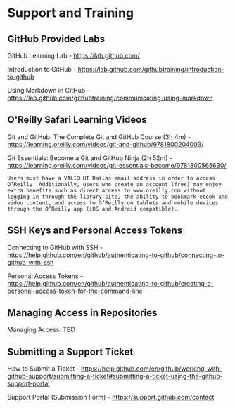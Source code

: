 # Support and Training

## GitHub Provided Labs

GitHub Learning Lab - https://lab.github.com/

Introduction to GitHub - https://lab.github.com/githubtraining/introduction-to-github

Using Markdown in GitHub - https://lab.github.com/githubtraining/communicating-using-markdown 

## O'Reilly Safari Learning Videos

Git and GitHub: The Complete Git and GitHub Course (3h 4m) - https://learning.oreilly.com/videos/git-and-github/9781800204003/

Git Essentials: Become a Git and GitHub Ninja (2h 52m) - https://learning.oreilly.com/videos/git-essentials-become/9781800565630/

```
Users must have a VALID UT Dallas email address in order to access O’Reilly. Additionally, users who create an account (free) may enjoy extra benefits such as direct access to www.oreilly.com without logging in through the library site, the ability to bookmark ebook and video content, and access to O’Reilly on tablets and mobile devices through the O’Reilly app (iOS and Android compatible).
```

## SSH Keys and Personal Access Tokens

Connecting to GitHub with SSH - https://help.github.com/en/github/authenticating-to-github/connecting-to-github-with-ssh

Personal Access Tokens - https://help.github.com/en/github/authenticating-to-github/creating-a-personal-access-token-for-the-command-line

## Managing Access in Repositories

Managing Access: TBD

## Submitting a Support Ticket

How to Submit a Ticket - https://help.github.com/en/github/working-with-github-support/submitting-a-ticket#submitting-a-ticket-using-the-github-support-portal

Support Portal (Submission Form) - https://support.github.com/contact

